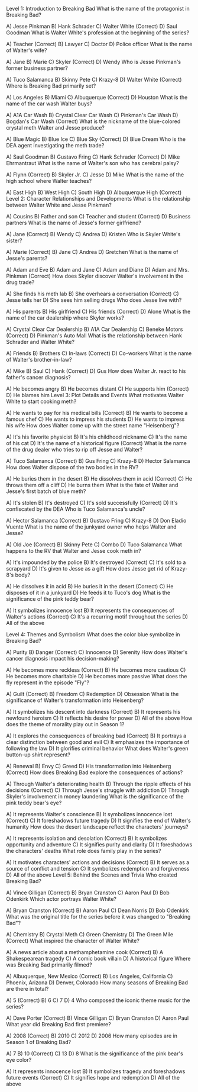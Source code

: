 Level 1: Introduction to Breaking Bad
What is the name of the protagonist in Breaking Bad?

A) Jesse Pinkman
B) Hank Schrader
C) Walter White (Correct)
D) Saul Goodman
What is Walter White's profession at the beginning of the series?

A) Teacher (Correct)
B) Lawyer
C) Doctor
D) Police officer
What is the name of Walter's wife?

A) Jane
B) Marie
C) Skyler (Correct)
D) Wendy
Who is Jesse Pinkman's former business partner?

A) Tuco Salamanca
B) Skinny Pete
C) Krazy-8
D) Walter White (Correct)
Where is Breaking Bad primarily set?

A) Los Angeles
B) Miami
C) Albuquerque (Correct)
D) Houston
What is the name of the car wash Walter buys?

A) A1A Car Wash
B) Crystal Clear Car Wash
C) Pinkman's Car Wash
D) Bogdan's Car Wash (Correct)
What is the nickname of the blue-colored crystal meth Walter and Jesse produce?

A) Blue Magic
B) Blue Ice
C) Blue Sky (Correct)
D) Blue Dream
Who is the DEA agent investigating the meth trade?

A) Saul Goodman
B) Gustavo Fring
C) Hank Schrader (Correct)
D) Mike Ehrmantraut
What is the name of Walter's son who has cerebral palsy?

A) Flynn (Correct)
B) Skyler Jr.
C) Jesse
D) Mike
What is the name of the high school where Walter teaches?

A) East High
B) West High
C) South High
D) Albuquerque High (Correct)
Level 2: Character Relationships and Developments
What is the relationship between Walter White and Jesse Pinkman?

A) Cousins
B) Father and son
C) Teacher and student (Correct)
D) Business partners
What is the name of Jesse's former girlfriend?

A) Jane (Correct)
B) Wendy
C) Andrea
D) Kristen
Who is Skyler White's sister?

A) Marie (Correct)
B) Jane
C) Andrea
D) Gretchen
What is the name of Jesse's parents?

A) Adam and Eve
B) Adam and Jane
C) Adam and Diane
D) Adam and Mrs. Pinkman (Correct)
How does Skyler discover Walter's involvement in the drug trade?

A) She finds his meth lab
B) She overhears a conversation (Correct)
C) Jesse tells her
D) She sees him selling drugs
Who does Jesse live with?

A) His parents
B) His girlfriend
C) His friends (Correct)
D) Alone
What is the name of the car dealership where Skyler works?

A) Crystal Clear Car Dealership
B) A1A Car Dealership
C) Beneke Motors (Correct)
D) Pinkman's Auto Mall
What is the relationship between Hank Schrader and Walter White?

A) Friends
B) Brothers
C) In-laws (Correct)
D) Co-workers
What is the name of Walter's brother-in-law?

A) Mike
B) Saul
C) Hank (Correct)
D) Gus
How does Walter Jr. react to his father's cancer diagnosis?

A) He becomes angry
B) He becomes distant
C) He supports him (Correct)
D) He blames him
Level 3: Plot Details and Events
What motivates Walter White to start cooking meth?

A) He wants to pay for his medical bills (Correct)
B) He wants to become a famous chef
C) He wants to impress his students
D) He wants to impress his wife
How does Walter come up with the street name "Heisenberg"?

A) It's his favorite physicist
B) It's his childhood nickname
C) It's the name of his cat
D) It's the name of a historical figure (Correct)
What is the name of the drug dealer who tries to rip off Jesse and Walter?

A) Tuco Salamanca (Correct)
B) Gus Fring
C) Krazy-8
D) Hector Salamanca
How does Walter dispose of the two bodies in the RV?

A) He buries them in the desert
B) He dissolves them in acid (Correct)
C) He throws them off a cliff
D) He burns them
What is the fate of Walter and Jesse's first batch of blue meth?

A) It's stolen
B) It's destroyed
C) It's sold successfully (Correct)
D) It's confiscated by the DEA
Who is Tuco Salamanca's uncle?

A) Hector Salamanca (Correct)
B) Gustavo Fring
C) Krazy-8
D) Don Eladio Vuente
What is the name of the junkyard owner who helps Walter and Jesse?

A) Old Joe (Correct)
B) Skinny Pete
C) Combo
D) Tuco Salamanca
What happens to the RV that Walter and Jesse cook meth in?

A) It's impounded by the police
B) It's destroyed (Correct)
C) It's sold to a scrapyard
D) It's given to Jesse as a gift
How does Jesse get rid of Krazy-8's body?

A) He dissolves it in acid
B) He buries it in the desert (Correct)
C) He disposes of it in a junkyard
D) He feeds it to Tuco's dog
What is the significance of the pink teddy bear?

A) It symbolizes innocence lost
B) It represents the consequences of Walter's actions (Correct)
C) It's a recurring motif throughout the series
D) All of the above

Level 4: Themes and Symbolism
What does the color blue symbolize in Breaking Bad?

A) Purity
B) Danger (Correct)
C) Innocence
D) Serenity
How does Walter's cancer diagnosis impact his decision-making?

A) He becomes more reckless (Correct)
B) He becomes more cautious
C) He becomes more charitable
D) He becomes more passive
What does the fly represent in the episode "Fly"?

A) Guilt (Correct)
B) Freedom
C) Redemption
D) Obsession
What is the significance of Walter's transformation into Heisenberg?

A) It symbolizes his descent into darkness (Correct)
B) It represents his newfound heroism
C) It reflects his desire for power
D) All of the above
How does the theme of morality play out in Season 1?

A) It explores the consequences of breaking bad (Correct)
B) It portrays a clear distinction between good and evil
C) It emphasizes the importance of following the law
D) It glorifies criminal behavior
What does Walter's green button-up shirt represent?

A) Renewal
B) Envy
C) Greed
D) His transformation into Heisenberg (Correct)
How does Breaking Bad explore the consequences of actions?

A) Through Walter's deteriorating health
B) Through the ripple effects of his decisions (Correct)
C) Through Jesse's struggle with addiction
D) Through Skyler's involvement in money laundering
What is the significance of the pink teddy bear's eye?

A) It represents Walter's conscience
B) It symbolizes innocence lost (Correct)
C) It foreshadows future tragedy
D) It signifies the end of Walter's humanity
How does the desert landscape reflect the characters' journeys?

A) It represents isolation and desolation (Correct)
B) It symbolizes opportunity and adventure
C) It signifies purity and clarity
D) It foreshadows the characters' deaths
What role does family play in the series?

A) It motivates characters' actions and decisions (Correct)
B) It serves as a source of conflict and tension
C) It symbolizes redemption and forgiveness
D) All of the above
Level 5: Behind the Scenes and Trivia
Who created Breaking Bad?

A) Vince Gilligan (Correct)
B) Bryan Cranston
C) Aaron Paul
D) Bob Odenkirk
Which actor portrays Walter White?

A) Bryan Cranston (Correct)
B) Aaron Paul
C) Dean Norris
D) Bob Odenkirk
What was the original title for the series before it was changed to "Breaking Bad"?

A) Chemistry
B) Crystal Meth
C) Green Chemistry
D) The Green Mile (Correct)
What inspired the character of Walter White?

A) A news article about a methamphetamine cook (Correct)
B) A Shakespearean tragedy
C) A comic book villain
D) A historical figure
Where was Breaking Bad primarily filmed?

A) Albuquerque, New Mexico (Correct)
B) Los Angeles, California
C) Phoenix, Arizona
D) Denver, Colorado
How many seasons of Breaking Bad are there in total?

A) 5 (Correct)
B) 6
C) 7
D) 4
Who composed the iconic theme music for the series?

A) Dave Porter (Correct)
B) Vince Gilligan
C) Bryan Cranston
D) Aaron Paul
What year did Breaking Bad first premiere?

A) 2008 (Correct)
B) 2010
C) 2012
D) 2006
How many episodes are in Season 1 of Breaking Bad?

A) 7
B) 10 (Correct)
C) 13
D) 8
What is the significance of the pink bear's eye color?

A) It represents innocence lost
B) It symbolizes tragedy and foreshadows future events (Correct)
C) It signifies hope and redemption
D) All of the above
